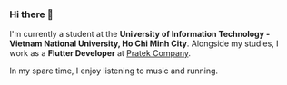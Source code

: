 ### Hi there 👋

I'm currently a student at the **University of Information Technology - Vietnam National University, Ho Chi Minh City**. Alongside my studies, I work as a **Flutter Developer** at [Pratek Company](https://pratek.vn/).

In my spare time, I enjoy listening to music and running.
